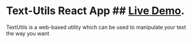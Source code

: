 # Text-Utils React App ## [Live Demo](https://shrutiaher15.github.io/TextUtils-React/).
 
TextUtils is a web-based utility which can be used to manipulate your text the way you want
